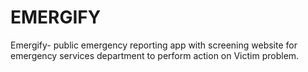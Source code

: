 # EMERGIFY
Emergify- public emergency reporting app with screening website for emergency services department to perform action on Victim problem. 
